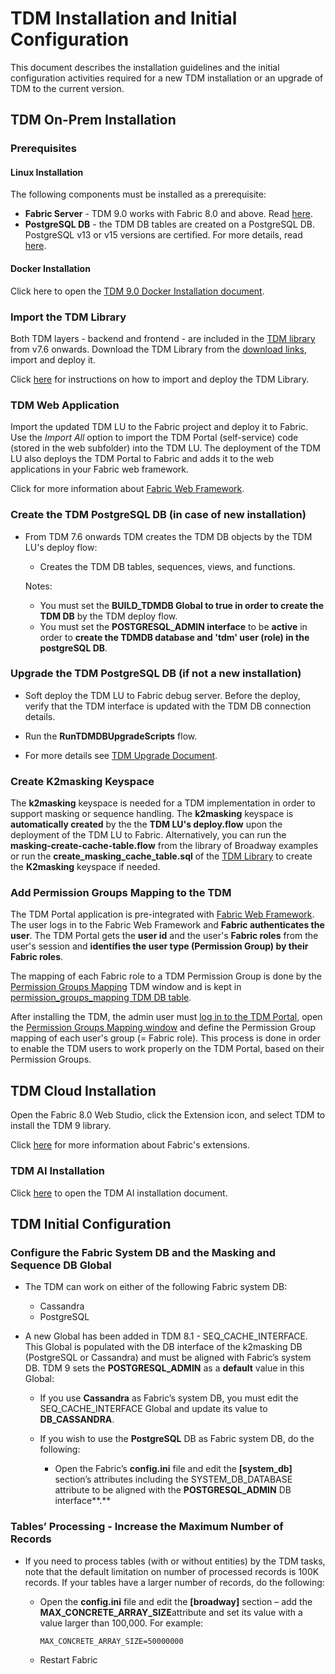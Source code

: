 # TDM Installation and Initial Configuration

This document describes the installation guidelines and the initial configuration activities required for a new TDM installation or an upgrade of TDM to the current version.

## TDM On-Prem Installation 

### Prerequisites

#### Linux Installation 

The following components must be installed as a prerequisite:

- **Fabric Server** - TDM 9.0 works with Fabric 8.0 and above. Read [here](/articles/98_maintenance_and_operational/Installations/Linux/02_Fabric_7.x.x_Setup.md).
- **PostgreSQL DB** - the TDM DB tables are created on a PostgreSQL DB. PostgreSQL v13 or v15 versions are certified. For more details, read [here](/articles/98_maintenance_and_operational/Installations/Linux/PGSQL_setup.md).

#### Docker Installation 

Click here to open the [TDM 9.0 Docker Installation document](/articles/98_maintenance_and_operational/Installations/Docker/TDM/TDM_Docker_Installation_V9.0.md).

### Import the TDM Library

Both TDM layers - backend and frontend - are included in the [TDM library](/articles/TDM/tdm_implementation/04_fabric_tdm_library.md) from v7.6 onwards.
Download the TDM Library from the [download links](https://k2view.sharepoint.com/:w:/r/sites/KS/_layouts/15/Doc.aspx?sourcedoc=%7BAD4D11C5-FC8E-4794-AD25-B31ECE391ED4%7D&file=TDM%208.1.0_download_links.docx&action=default&mobileredirect=true), import and deploy it.

Click [here](/articles/TDM/tdm_implementation/04_fabric_tdm_library.md) for instructions on how to import and deploy the TDM Library.

### TDM Web Application

Import the updated TDM LU to the Fabric project and deploy it to Fabric. Use the *Import All* option to import the TDM Portal (self-service) code (stored in the web subfolder) into the TDM LU. The deployment of the TDM LU also deploys the TDM Portal to Fabric and adds it to the web applications in your Fabric web framework.

Click for more information about [Fabric Web Framework](/articles/30_web_framework/01_web_framework_overview.md).


### Create the TDM PostgreSQL DB (in case of new installation)

- From TDM 7.6 onwards TDM creates the TDM DB objects by the TDM LU's deploy flow:

  - Creates the TDM DB tables, sequences, views, and functions.

  Notes: 

  - You must set the **BUILD_TDMDB Global to true in order to create the TDM DB** by the TDM deploy flow.
  - You must set the **POSTGRESQL_ADMIN interface** to be **active** in order to **create the TDMDB database and 'tdm' user (role) in the postgreSQL DB**.

### Upgrade the TDM PostgreSQL DB (if not a new installation)

- Soft deploy the TDM LU to Fabric debug server. Before the deploy, verify that the TDM interface is updated with the TDM DB connection details.
- Run the **RunTDMDBUpgradeScripts** flow. 

- For more details see [TDM Upgrade Document](Release_Notes_And_Upgrade/TDM-V9.0/TDM_Upgrade_Procedure_to_V9.0.pdf).


### Create K2masking Keyspace

The **k2masking** keyspace is needed for a TDM implementation in order to support masking or sequence handling. The **k2masking** keyspace is **automatically created** by the the **TDM LU's deploy.flow** upon the deployment of the TDM LU to Fabric. Alternatively, you can run the **masking-create-cache-table.flow** from the library of Broadway examples or run the **create_masking_cache_table.sql** of the [TDM Library](/articles/TDM/tdm_implementation/04_fabric_tdm_library.md) to create the **K2masking** keyspace if needed.

### Add Permission Groups Mapping to the TDM

The TDM Portal application is pre-integrated with [Fabric Web Framework](/articles/30_web_framework/02_preintegrated_apps_overview.md). The user logs in to the Fabric Web Framework and **Fabric authenticates the user**. The TDM Portal gets the **user id** and the user's **Fabric roles** from the user's session and **identifies the user type (Permission Group) by their Fabric roles**.

The mapping of each Fabric role to a TDM Permission Group is done by the [Permission Groups Mapping](/articles/TDM/tdm_gui/02a_permission_group_mapping_window.md) TDM window and is kept in [permission_groups_mapping TDM DB table](/articles/TDM/tdm_architecture/02_tdm_database.md#permission_groups_mapping).

After installing the TDM, the admin user must [log in to the TDM Portal](/articles/TDM/tdm_gui/01_tdm_gui_overview.md#tdm-gui---login), open the [Permission Groups Mapping window](/articles/TDM/tdm_gui/02a_permission_group_mapping_window.md) and define the Permission Group mapping of each user's group (= Fabric role). This process is done in order to enable the TDM users to work properly on the TDM Portal, based on their Permission Groups.



## TDM Cloud Installation 

Open the Fabric 8.0 Web Studio,  click the Extension icon, and select TDM to install the TDM 9 library.

Click [here](/articles/04_fabric_studio/28_web_k2exchange.md) for more information about Fabric's extensions. 



### TDM AI Installation

Click [here](TDM_AI_Installation_V9.0.md) to open the TDM AI installation document.



## TDM Initial Configuration

### Configure the Fabric System DB and the Masking and Sequence DB Global

- The TDM can work on either of the following Fabric system DB: 

  - Cassandra
  - PostgreSQL

- A new Global has been added in TDM 8.1 - SEQ_CACHE_INTERFACE. This Global is populated with the DB interface of the k2masking DB (PostgreSQL or Cassandra) and must be aligned with Fabric’s system DB. TDM 9 sets the **POSTGRESQL_ADMIN** as a **default** value in this Global:

  - If you use **Cassandra** as Fabric’s system DB, you must edit the SEQ_CACHE_INTERFACE Global and update its value to **DB_CASSANDRA**.

  - If you wish to use the **PostgreSQL** DB as Fabric system DB, do the following:
    - Open the Fabric’s **config.ini** file and edit the **[system_db]** section’s attributes including the SYSTEM_DB_DATABASE attribute to be aligned with the **POSTGRESQL_ADMIN** DB interface**.** 

### Tables’ Processing - Increase the Maximum Number of Records

- If you need to process tables (with or without entities) by the TDM tasks, note that the default limitation on number of processed records is 100K records. If your tables have a larger number of records, do the following:

  - Open the **config.ini** file and edit the **[broadway]** section – add the **MAX_CONCRETE_ARRAY_SIZE**attribute and set its value with a value larger than 100,000. For example: 

    ```
    MAX_CONCRETE_ARRAY_SIZE=50000000
    ```

    

  - Restart Fabric
